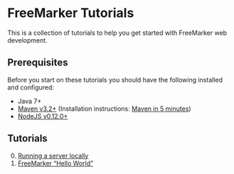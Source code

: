 # FreeMarker Tutorials

This is a collection of tutorials to help you get started with FreeMarker web development.

## Prerequisites

Before you start on these tutorials you should have the following installed and configured:

* Java 7+
* [Maven v3.2+](http://maven.apache.org/install.html) (Installation instructions: [Maven in 5 minutes](http://maven.apache.org/guides/getting-started/maven-in-five-minutes.html))
* [NodeJS v0.12.0+](http://nodejs.org/)

## Tutorials

0. [Running a server locally](00-running-a-server-locally/)
1. [FreeMarker “Hello World”](01-hello-world/)
